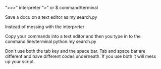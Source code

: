 ">>>" interpreter 
">" or $ command/terminal 

Save a docu on a text editor as my search.py 

Instead of messing with the interpreter 

Copy your commands into a text editor and then you type in to the command line/terminal python my search.py

Don't use both the tab key and the space bar. Tab and space bar are different and have different codes underneath. If you use both it will mess up your script. 




